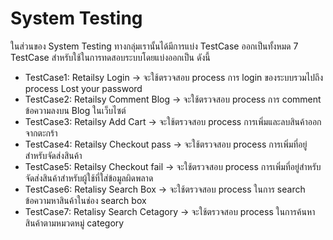 # System Testing
ในส่วนของ System Testing ทางกลุ่มเรานั้นได้มีการแบ่ง TestCase ออกเป็นทั้งหมด 7 TestCase สำหรับใช้ในการทดสอบระบบโดยแบ่งออกเป็น ดังนี้
   * TestCase1: Retailsy Login -> จะใช้ตรวจสอบ process การ login ของระบบรวมไปถึง process Lost your password
   * TestCase2: Retailsy Comment Blog -> จะใช้ตรวจสอบ process การ comment ข้อความลงบน Blog ในเว็บไซต์
   * TestCase3: Retailsy Add Cart -> จะใช้ตรวจสอบ process การเพิ่มและลบสินค้าออกจากตะกร้า
   * TestCase4: Retailsy Checkout pass -> จะใช้ตรวจสอบ process การเพิ่มที่อยู่สำหรับจัดส่งสินค้า
   * TestCase5: Retailsy Checkout fail -> จะใช้ตรวจสอบ process การเพิ่มที่อยู่สำหรับจัดส่งสินค้าสำหรับผู้ใช้ที่ใส่ข้อมูลผิดพลาด
   * TestCase6: Retalisy Search Box -> จะใช้ตรวจสอบ process ในการ search ข้อความหาสินค้าในช่อง search box
   * TestCase7: Retalisy Search Cetagory -> จะใช้ตรวจสอบ process ในการค้นหาสินค้าตามหมวดหมู่ category
